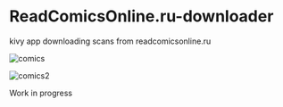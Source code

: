# ReadComicsOnline.ru-downloader
kivy app downloading scans from readcomicsonline.ru

![comics](https://github.com/burger4d/Comics-downloader/assets/104983707/fcee8ceb-4545-461e-9bfd-aab25bfc1a7c)



![comics2](https://github.com/burger4d/Comics-downloader/assets/104983707/cf65c279-a52f-42d7-8168-b4305671f5c2)

Work in progress
